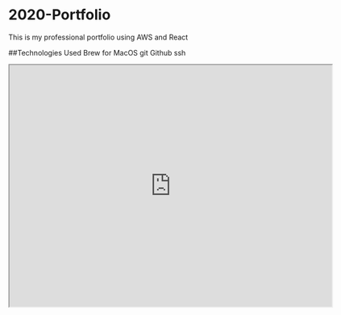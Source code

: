# 2020-Portfolio
This is my professional portfolio using AWS and React

##Technologies Used
Brew for MacOS
git Github
ssh
<iframe src="https://drive.google.com/file/d/1SFXcOM8-K8Mh4doCY6N5K8xe_ZfhsWlC/preview" width="640" height="480"></iframe>
